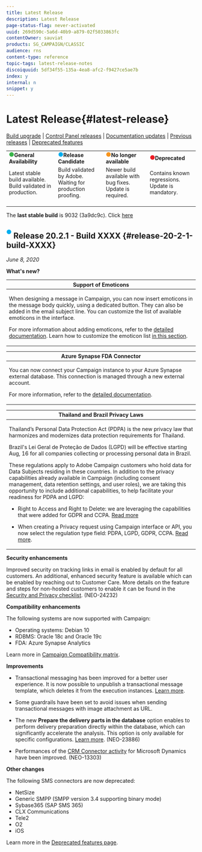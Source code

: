```yaml
---
title: Latest Release
description: Latest Release
page-status-flag: never-activated
uuid: 269d590c-5a6d-40b9-a879-02f5033863fc
contentOwner: sauviat
products: SG_CAMPAIGN/CLASSIC
audience: rns
content-type: reference
topic-tags: latest-release-notes
discoiquuid: 5df34f55-135a-4ea8-afc2-f9427ce5ae7b
index: y
internal: n
snippet: y
---
```


# Latest Release{#latest-release}

[Build upgrade](https://helpx.adobe.com/campaign/kb/acc-build-upgrade.html) &#124; [Control Panel releases](https://docs.adobe.com/content/help/en/control-panel/using/release-notes.html) &#124; [Documentation updates](../../rn/using/documentation-updates.md) &#124; [Previous releases](../../rn/using/release--19-2.md) &#124; [Deprecated features](../../rn/using/deprecated-features.md)

<table> 
 <tbody> 
  <tr> 
   <td><img src="assets/do-not-localize/green3.png"/><strong>General Availability</strong></td>
   <td><img src="assets/do-not-localize/blue3.png"/><strong>Release Candidate</strong></td> 
   <td><img src="assets/do-not-localize/orange3.png"/><strong>No longer available</strong></td> 
   <td><img src="assets/do-not-localize/red3.png"/><strong>Deprecated</strong></td> 
  </tr> 
   <tr> 
   <td>Latest stable build available. Build validated in production.<br>&nbsp;</td>
   <td>Build validated by Adobe. Waiting for production proofing.<br>&nbsp;</td>
   <td>Newer build available with bug fixes. Update is required.<br>&nbsp;</td>
   <td>Contains known regressions. Update is mandatory.<br>&nbsp;</td>
  </tr> 
 </tbody> 
</table>

The **last stable build** is 9032 (3a9dc9c). Click [here](../../rn/using/release--19-1.md#release-19-1-4-build-9032)

## ![](assets/do-not-localize/blue_2.png) Release 20.2.1 - Build XXXX {#release-20-2-1-build-XXXX}

_June 8, 2020_

**What's new?**

<table> 
 <thead> 
  <tr> 
   <th> <strong>Support of Emoticons</strong><br /> </th> 
  </tr> 
 </thead> 
 <tbody> 
  <tr> 
   <td> <p>When designing a message in Campaign, you can now insert emoticons in the message body quickly, using a dedicated button. They can also be added in the email subject line. You can customize the list of available emoticons in the interface.</p>
    <p>For more information about adding emoticons, refer to the <a href="../../delivery/using/defining-the-email-content.md#inserting-emoticons-in-an-email">detailed documentation</a>. Learn how to customize the emoticon list <a href="../../delivery/using/customizing-emoticon-list.md">in this section</a>.</p>
   </td> 
  </tr> 
 </tbody> 
</table>

<table> 
 <thead> 
  <tr> 
   <th> <strong>Azure Synapse FDA Connector</strong><br /> </th> 
  </tr> 
 </thead> 
 <tbody> 
  <tr> 
   <td> <p>You can now connect your Campaign instance to your Azure Synapse external database. This connection is managed through a new external account.</p>
    <p>For more information, refer to the <a href="../../platform/using/specific-configuration-database.md#configure-access-to-azure-synapse-configure-access-to-azure-synapse">detailed documentation</a>.</p>
   </td> 
  </tr> 
 </tbody> 
</table>

<table> 
 <thead> 
  <tr> 
   <th> <strong>Thailand and Brazil Privacy Laws</strong><br /> </th> 
  </tr> 
 </thead> 
 <tbody> 
  <tr> 
   <td> <p>Thailand’s Personal Data Protection Act (PDPA) is the new privacy law that harmonizes and modernizes data protection requirements for Thailand. </p>
   <p>Brazil's Lei Geral de Proteção de Dados (LGPD) will be effective starting Aug, 16 for all companies collecting or processing personal data in Brazil.</p>
   <p>These regulations apply to Adobe Campaign customers who hold data for Data Subjects residing in these countries. In addition to the privacy capabilities already available in Campaign (including consent management, data retention settings, and user roles), we are taking this opportunity to include additional capabilities, to help facilitate your readiness for PDPA and LGPD:</p>
   <ul> 
     <li><p>Right to Access and Right to Delete: we are leveraging the capabilities that were added for GDPR and CCPA. <a href= https://helpx.adobe.com/campaign/kb/acc-privacy.html>Read more</a></p></li> 
     <li> <p>When creating a Privacy request using Campaign interface or API, you now select the regulation type field: PDPA, LGPD, GDPR, CCPA. <a href=https://helpx.adobe.com/campaign/kb/acc-privacy.html#ManagingPrivacyRequests>Read more</a>.</p></li>
    </ul>
   </td> 
  </tr> 
 </tbody> 
</table>

**Security enhancements**

Improved security on tracking links in email is enabled by default for all customers. An additional, enhanced security feature is available which can be enabled by reaching out to Customer Care. More details on the feature and steps for non-hosted customers to enable it can be found in the [Security and Privacy checklist](https://helpx.adobe.com/campaign/kb/acc-security.html). (NEO-24232)

**Compatibility enhancements**

The following systems are now supported with Campaign:
* Operating systems: Debian 10
* RDBMS: Oracle 18c and Oracle 19c
* FDA: Azure Synapse Analytics

Learn more in [Campaign Compatibility matrix](https://helpx.adobe.com/campaign/kb/compatibility-matrix.html)</a>.

**Improvements**

* Transactional messaging has been improved for a better user experience. It is now possible to unpublish a transactional message template, which deletes it from the execution instances. [Learn more](../../message-center/using/template-unpublication.md).

* Some guardrails have been set to avoid issues when sending transactional messages with image attachment as URL.

* The new **Prepare the delivery parts in the database** option enables to perform delivery preparation directly within the database, which can significantly accelerate the analysis. This option is only available for specific configurations. [Learn more](../../delivery/using/steps-validating-the-delivery.md#improving-delivery-analysis). (NEO-23886)

* Performances of the [CRM Connector activity](../../workflow/using/crm-connector.md) for Microsoft Dynamics have been improved. (NEO-13303)

**Other changes**

The following SMS connectors are now deprecated:
* NetSize
* Generic SMPP (SMPP version 3.4 supporting binary mode)
* Sybase365 (SAP SMS 365)
* CLX Communications
* Tele2
* O2
* iOS

Learn more in the [Deprecated features page](../../rn/using/deprecated-features.md).
